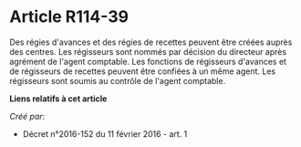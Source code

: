 # Article R114-39

Des régies d'avances et des régies de recettes peuvent être créées auprès des centres. Les régisseurs sont nommés par
décision du directeur après agrément de l'agent comptable. Les fonctions de régisseurs d'avances et de régisseurs de recettes
peuvent être confiées à un même agent. Les régisseurs sont soumis au contrôle de l'agent comptable.

**Liens relatifs à cet article**

_Créé par_:

  - Décret n°2016-152 du 11 février 2016 - art. 1
